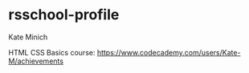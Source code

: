 # rsschool-profile
Kate Minich

HTML CSS Basics course: https://www.codecademy.com/users/Kate-M/achievements